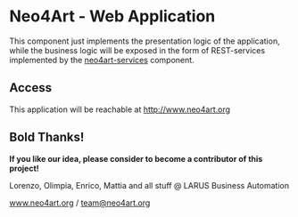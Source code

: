 # Neo4Art - Web Application

This component just implements the presentation logic of the application, while the business logic will be exposed in the form of REST-services
implemented by the [neo4art-services](https://github.com/neo4art/neo4art/tree/master/neo4art-services) component.


## Access

This application will be reachable at http://www.neo4art.org

## Bold Thanks!

**If you like our idea, please consider to become a contributor of this project!**


Lorenzo, Olimpia, Enrico, Mattia and all stuff @ LARUS Business Automation

www.neo4art.org / team@neo4art.org